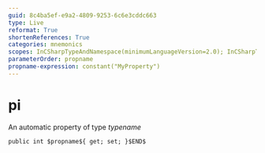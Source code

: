```yaml
---
guid: 8c4ba5ef-e9a2-4809-9253-6c6e3cddc663
type: Live
reformat: True
shortenReferences: True
categories: mnemonics
scopes: InCSharpTypeAndNamespace(minimumLanguageVersion=2.0); InCSharpTypeMember(minimumLanguageVersion=2.0)
parameterOrder: propname
propname-expression: constant("MyProperty")
---
```


# pi

An automatic property of type $typename$

```
public int $propname${ get; set; }$END$
```

